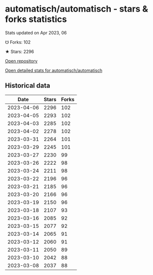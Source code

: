 # automatisch/automatisch - stars & forks statistics

Stats updated on Apr 2023, 06

☋ Forks: 102

★ Stars: 2296

[Open repository](https://github.com/automatisch/automatisch)

[Open detailed stats for automatisch/automatisch](https://reviewgithub.com/rep/automatisch/automatisch)

## Historical data
| Date | Stars | Forks |
|------|-------|-------|
| 2023-04-06 | 2296 | 102 | 
| 2023-04-05 | 2293 | 102 | 
| 2023-04-03 | 2285 | 102 | 
| 2023-04-02 | 2278 | 102 | 
| 2023-03-31 | 2264 | 101 | 
| 2023-03-29 | 2245 | 101 | 
| 2023-03-27 | 2230 | 99 | 
| 2023-03-26 | 2222 | 98 | 
| 2023-03-24 | 2211 | 98 | 
| 2023-03-22 | 2196 | 96 | 
| 2023-03-21 | 2185 | 96 | 
| 2023-03-20 | 2166 | 96 | 
| 2023-03-19 | 2150 | 96 | 
| 2023-03-18 | 2107 | 93 | 
| 2023-03-16 | 2085 | 92 | 
| 2023-03-15 | 2077 | 92 | 
| 2023-03-14 | 2065 | 91 | 
| 2023-03-12 | 2060 | 91 | 
| 2023-03-11 | 2050 | 89 | 
| 2023-03-10 | 2042 | 88 | 
| 2023-03-08 | 2037 | 88 | 

